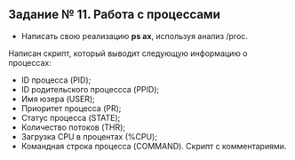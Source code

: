 ## Задание № 11. Работа с процессами ##
- Написать свою реализацию **ps ax**, используя анализ /proc.

Написан скрипт, который выводит следующую информацию о процессах:
- ID процесса (PID);
- ID родительского процессса (PPID);
- Имя юзера (USER);
- Приоритет процесса (PR);
- Статус процесса (STATE);
- Количество потоков (THR);
- Загрузка CPU в процентах (%CPU);
- Командная строка процесса (COMMAND).
Скрипт с комментариями.
